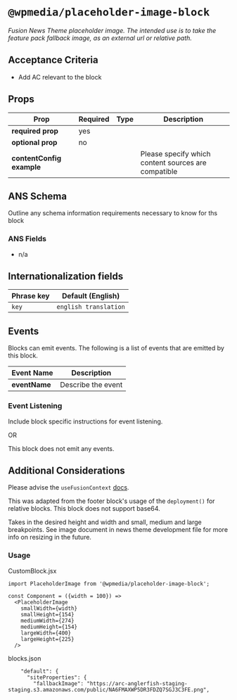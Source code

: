 # `@wpmedia/placeholder-image-block`

_Fusion News Theme placeholder image. The intended use is to take the feature pack fallback image, as an external url or relative path._

## Acceptance Criteria

- Add AC relevant to the block

## Props

| **Prop**                  | **Required** | **Type** | **Description**                                     |
| ------------------------- | ------------ | -------- | --------------------------------------------------- |
| **required prop**         | yes          |          |                                                     |
| **optional prop**         | no           |          |                                                     |
| **contentConfig example** |              |          | Please specify which content sources are compatible |

## ANS Schema

Outline any schema information requirements necessary to know for ths block

### ANS Fields

- n/a

## Internationalization fields

| Phrase key | Default (English)     |
| ---------- | --------------------- |
| `key`      | `english translation` |

## Events

Blocks can emit events. The following is a list of events that are emitted by this block.

| **Event Name** | **Description**    |
| -------------- | ------------------ |
| **eventName**  | Describe the event |

### Event Listening

Include block specific instructions for event listening.

OR

This block does not emit any events.

## Additional Considerations

Please advise the `useFusionContext` [docs](https://github.com/WPMedia/fusion/blob/45e0b633021431f0bbb486a07e90d303ba0eddcf/documentation/api/react-hooks.md).

This was adapted from the footer block's usage of the `deployment()` for relative blocks. This block does not support base64.

Takes in the desired height and width and small, medium and large breakpoints. See image document in news theme development file for more info on resizing in the future.

### Usage

CustomBlock.jsx

```
import PlaceholderImage from '@wpmedia/placeholder-image-block';

const Component = ({width = 100}) =>
  <PlaceholderImage
    smallWidth={width}
    smallHeight={154}
    mediumWidth={274}
    mediumHeight={154}
    largeWidth={400}
    largeHeight={225}
  />
```

blocks.json

```
    "default": {
      "siteProperties": {
        "fallbackImage": "https://arc-anglerfish-staging-staging.s3.amazonaws.com/public/NA6FMAXWP5DR3FDZQ7SGJ3C3FE.png",


```
